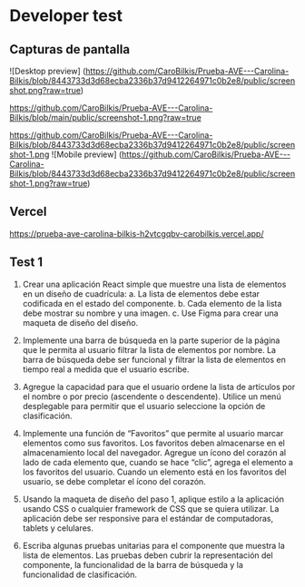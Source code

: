 # Developer test


## Capturas de pantalla
![Desktop preview] (https://github.com/CaroBilkis/Prueba-AVE---Carolina-Bilkis/blob/8443733d3d68ecba2336b37d9412264971c0b2e8/public/screenshot.png?raw=true)

https://github.com/CaroBilkis/Prueba-AVE---Carolina-Bilkis/blob/main/public/screenshot-1.png?raw=true

https://github.com/CaroBilkis/Prueba-AVE---Carolina-Bilkis/blob/8443733d3d68ecba2336b37d9412264971c0b2e8/public/screenshot-1.png
![Mobile preview] (https://github.com/CaroBilkis/Prueba-AVE---Carolina-Bilkis/blob/8443733d3d68ecba2336b37d9412264971c0b2e8/public/screenshot-1.png?raw=true)

## Vercel
https://prueba-ave-carolina-bilkis-h2vtcgqbv-carobilkis.vercel.app/

## Test 1


1. Crear una aplicación React simple que muestre una lista de elementos en un diseño
de cuadrícula:
    a. La lista de elementos debe estar codificada en el estado del componente.
    b. Cada elemento de la lista debe mostrar su nombre y una imagen.
    c. Use Figma para crear una maqueta de diseño del diseño.

2. Implemente una barra de búsqueda en la parte superior de la página que le permita
al usuario filtrar la lista de elementos por nombre. La barra de búsqueda debe ser
funcional y filtrar la lista de elementos en tiempo real a medida que el usuario
escribe.

3. Agregue la capacidad para que el usuario ordene la lista de artículos por el nombre o
por precio (ascendente o descendente). Utilice un menú desplegable para permitir
que el usuario seleccione la opción de clasificación.

4. Implemente una función de “Favoritos” que permite al usuario marcar elementos
como sus favoritos. Los favoritos deben almacenarse en el almacenamiento local del
navegador. Agregue un ícono del corazón al lado de cada elemento que, cuando se
hace “clic”, agrega el elemento a los favoritos del usuario. Cuando un elemento está
en los favoritos del usuario, se debe completar el ícono del corazón.

5. Usando la maqueta de diseño del paso 1, aplique estilo a la aplicación usando CSS
o cualquier framework de CSS que se quiera utilizar. La aplicación debe ser
responsive para el estándar de computadoras, tablets y celulares.

6. Escriba algunas pruebas unitarias para el componente que muestra la lista de
elementos. Las pruebas deben cubrir la representación del componente, la
funcionalidad de la barra de búsqueda y la funcionalidad de clasificación.

